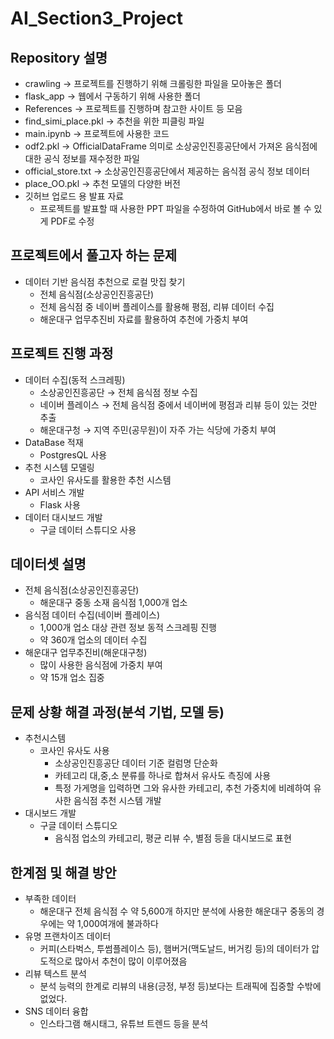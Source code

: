 # AI_Section3_Project
## Repository 설명

- crawling → 프로젝트를 진행하기 위해 크롤링한 파일을 모아놓은 폴더
- flask_app → 웹에서 구동하기 위해 사용한 폴더
- References → 프로젝트를 진행하며 참고한 사이트 등 모음
- find_simi_place.pkl → 추천을 위한 피클링 파일
- main.ipynb → 프로젝트에 사용한 코드
- odf2.pkl → OfficialDataFrame 의미로 소상공인진흥공단에서 가져온 음식점에 대한 공식 정보를 재수정한 파일
- official_store.txt → 소상공인진흥공단에서 제공하는 음식점 공식 정보 데이터
- place_OO.pkl → 추천 모델의 다양한 버전
- 깃허브 업로드 용 발표 자료
    - 프로젝트를 발표할 때 사용한 PPT 파일을 수정하여 GitHub에서 바로 볼 수 있게 PDF로 수정

## 프로젝트에서 풀고자 하는 문제

- 데이터 기반 음식점 추천으로 로컬 맛집 찾기
    - 전체 음식점(소상공인진흥공단)
    - 전체 음식점 중 네이버 플레이스를 활용해 평점, 리뷰 데이터 수집
    - 해운대구 업무추진비 자료를 활용하여 추천에 가중치 부여

## 프로젝트 진행 과정

- 데이터 수집(동적 스크레핑)
    - 소상공인진흥공단 → 전체 음식점 정보 수집
    - 네이버 플레이스 → 전체 음식점 중에서 네이버에 평점과 리뷰 등이 있는 것만 추출
    - 해운대구청 → 지역 주민(공무원)이 자주 가는 식당에 가중치 부여
- DataBase 적재
    - PostgresQL 사용
- 추천 시스템 모델링
    - 코사인 유사도를 활용한 추천 시스템
- API 서비스 개발
    - Flask 사용
- 데이터 대시보드 개발
    - 구글 데이터 스튜디오 사용

## 데이터셋 설명

- 전체 음식점(소상공인진흥공단)
    - 해운대구 중동 소재 음식점 1,000개 업소
- 음식점 데이터 수집(네이버 플레이스)
    - 1,000개 업소 대상 관련 정보 동적 스크레핑 진행
    - 약 360개 업소의 데이터 수집
- 해운대구 업무추진비(해운대구청)
    - 많이 사용한 음식점에 가중치 부여
    - 약 15개 업소 집중

## 문제 상황 해결 과정(분석 기법, 모델 등)

- 추천시스템
    - 코사인 유사도 사용
        - 소상공인진흥공단 데이터 기준 컬럼명 단순화
        - 카테고리 대,중,소 분류를 하나로 합쳐서 유사도 측징에 사용
        - 특정 가게명을 입력하면 그와 유사한 카테고리, 추천 가중치에 비례하여 유사한 음식점 추천 시스템 개발
- 대시보드 개발
    - 구글 데이터 스튜디오
        - 음식점 업소의 카테고리, 평균 리뷰 수, 별점 등을 대시보드로 표현

## 한계점 및 해결 방안

- 부족한 데이터
    - 해운대구 전체 음식점 수 약 5,600개 하지만 분석에 사용한 해운대구 중동의 경우에는 약 1,000여개에 불과하다
- 유명 프랜차이즈 데이터
    - 커피(스타벅스, 투썸플레이스 등), 햄버거(맥도날드, 버거킹 등)의 데이터가 압도적으로 많아서 추천이 많이 이루어졌음
- 리뷰 텍스트 분석
    - 분석 능력의 한계로 리뷰의 내용(긍정, 부정 등)보다는 트래픽에 집중할 수밖에 없었다.
- SNS 데이터 융합
    - 인스타그램 해시태그, 유튜브 트렌드 등을 분석
